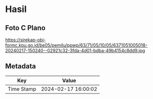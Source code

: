 # Hasil

## Foto C Plano

https://sirekap-obj-formc.kpu.go.id/be05/pemilu/ppwp/63/71/05/10/05/6371051005018-20240217-150240--02921c32-3fda-4d01-bdba-49b4154c8dd9.jpg


## Metadata

| Key        | Value               |
| ---------- | ------------------- |
| Time Stamp | 2024-02-17 16:00:02 |



